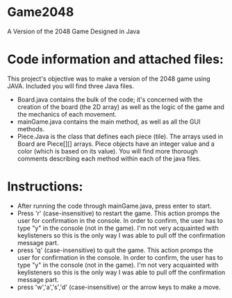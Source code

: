 # Game2048
A Version of the 2048 Game Designed in Java 


# Code information and attached files:
This project's objective was to make a version of the 2048 game using JAVA. Included you will find three Java files.
- Board.java contains the bulk of the code; it's concerned with the creation of the board (the 2D array) as well as the logic of the game and the mechanics of each movement.
- mainGame.java contains the main method, as well as all the GUI methods.
- Piece.Java is the class that defines each piece (tile). The arrays used in Board are Piece[][] arrays. Piece objects have an integer value and a color (which is based on its value).
You will find more thorough comments describing each method within each of the java files.


# Instructions:
- After running the code through mainGame.java, press enter to start.
- Press 'r' (case-insensitive) to restart the game. This action promps the user for confirmation in the console. In order to confirm, the user has to type "y" in the console (not in the game). I'm not very acquainted with keylisteners so this is the only way I was able to pull off the confirmation message part.
- press 'q' (case-insensitive) to quit the game. This action promps the user for confirmation in the console. In order to confirm, the user has to type "y" in the console (not in the game). I'm not very acquainted with keylisteners so this is the only way I was able to pull off the confirmation message part.
- press 'w','a','s','d' (case-insensitive) or the arrow keys to make a move.
